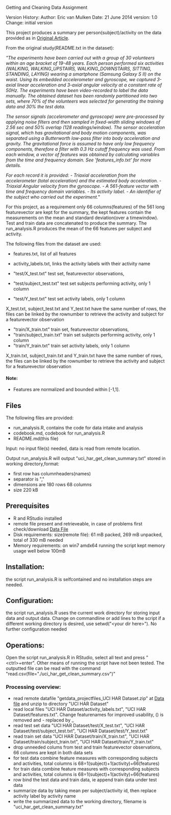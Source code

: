 Getting and Cleaning Data Assignment

Version History:
Author: Eric van Mulken
Date: 21 June 2014
version: 1.0
Change: initial version


This project produces a summary per person(subject)/activity on the data provided as in [Original Article](http://archive.ics.uci.edu/ml/datasets/Human+Activity+Recognition+Using+Smartphones).

From the original study(README.txt in the dataset):

*"The experiments have been carried out with a group of 30 volunteers within an age bracket of 19-48 years. Each person performed six activities (WALKING, WALKING_UPSTAIRS, WALKING_DOWNSTAIRS, SITTING, STANDING, LAYING) wearing a smartphone (Samsung Galaxy S II) on the waist. Using its embedded accelerometer and gyroscope, we captured 3-axial linear acceleration and 3-axial angular velocity at a constant rate of 50Hz. The experiments have been video-recorded to label the data manually. The obtained dataset has been randomly partitioned into two sets, where 70% of the volunteers was selected for generating the training data and 30% the test data.* 

*The sensor signals (accelerometer and gyroscope) were pre-processed by applying noise filters and then sampled in fixed-width sliding windows of 2.56 sec and 50% overlap (128 readings/window). The sensor acceleration signal, which has gravitational and body motion components, was separated using a Butterworth low-pass filter into body acceleration and gravity. The gravitational force is assumed to have only low frequency components, therefore a filter with 0.3 Hz cutoff frequency was used. From each window, a vector of features was obtained by calculating variables from the time and frequency domain. See 'features_info.txt' for more details.*

*For each record it is provided:*
*- Triaxial acceleration from the accelerometer (total acceleration) and the estimated body acceleration.*
*- Triaxial Angular velocity from the gyroscope.* 
*- A 561-feature vector with time and frequency domain variables.*
*- Its activity label.*
*- An identifier of the subject who carried out the experiment.*"

For this project, as a requirement only 66 columns(features) of the 561 long featurevector are kept for the summary, the kept features contain the measurements on the mean and standard deviation(over a timewindow). Test and train data are concatenated to produce the summary. The run_analysis.R produces the mean of the 66 features per subject and activity.

The following files from the dataset are used:
- features.txt, list of all features
- activity_labels.txt, links the activity labels with their activity name

- "test/X_test.txt" test set, featurevector observations,
- "test/subject_test.txt" test set subjects performing activity, only 1 column
- "test/Y_test.txt" test set activity labels, only 1 column

X_test.txt, subject_test.txt and Y_test.txt have the same number of rows, the files can be linked by the rownumber to retrieve the activity and subject for a featurevector observation

- "train/X_train.txt" train set, featurevector observations,
- "train/subject_train.txt" train set subjects performing activity, only 1 column
- "train/Y_train.txt" train set activity labels, only 1 column

X_train.txt, subject_train.txt and Y_train.txt have the same number of rows, the files can be linked by the rownumber to retrieve the activity and subject for a featurevector observation

#### Note: 
- Features are normalized and bounded within [-1,1].


## Files
The following files are provided:
- run_analysis.R, contains the code for data intake and analysis
- codebook.md, codebook for run_analysis.R
- README.md(this file)

Input: no input file(s) needed, data is read from remote location.

Output run_analysis.R will output "uci_har_get_clean_summary.txt" stored in working directory,format:
- first row has columnheaders(names)
- separator is ","
- dimensions are 180 rows 68 columns
- size 220 kB

## Prerequisites
- R and RStudio installed
- remote file present and retrieveable, in case of problems first check/download [Data File](https://d396qusza40orc.cloudfront.net/getdata%2Fprojectfiles%2FUCI%20HAR%20Dataset.zip)
- Disk requirements: size(remote file): 61 mB packed, 269 mB unpacked, total of 330 mB needed
- Memory requirements: on win7 amdx64 running the script kept memory usage well below 100mB

## Installation:
the script run_analysis.R is selfcontained and no installation steps are needed.
## Configuration:
the script run_analysis.R uses the current work directory for storing input data and output data. Change on commandline or add lines to the script if a different working directory is desired, use setwd("\<your dir here\>"). No further configuration needed
## Operations:
Open the script run_analysis.R in RStudio, select all text and press "\<ctrl\>+enter". Other means of running the script have not been tested.
The outputted file can be read with the command "read.csv(file="./uci_har_get_clean_summary.csv")"


### Processing overview:
- read remote datafile "getdata_projectfiles_UCI HAR Dataset.zip" at [Data file](https://d396qusza40orc.cloudfront.net/getdata%2Fprojectfiles%2FUCI%20HAR%20Dataset.zip) and unzip to directory "UCI HAR Dataset"
- read local files "UCI HAR Dataset/activity_labels.txt", "UCI HAR Dataset/features.txt". Change featurenames for improved usability, () is removed and - replaced by _
- read test set data "UCI HAR Dataset/test/X_test.txt", "UCI HAR Dataset/test/subject_test.txt", "UCI HAR Dataset/test/Y_test.txt"
- read train set data "UCI HAR Dataset/train/X_train.txt", "UCI HAR Dataset/train/subject_train.txt", "UCI HAR Dataset/train/Y_train.txt"
- drop unneeded colums from test and train featurevector observations, 66 columns are kept in both data sets
- for test data combine feature measures with corresponding subjects and activities, total columns is 68=1(subject)+1(activity)+66(features)
- for train data combine feature measures with corresponding subjects and activities, total columns is 68=1(subject)+1(activity)+66(features)
- row bind the test data and train data, ie append train data under test data
- summarize data by taking mean per subject/activity id, then replace activity label by activity name
- write the summarized data to the working directory, filename is "uci_har_get_clean_summary.txt"







